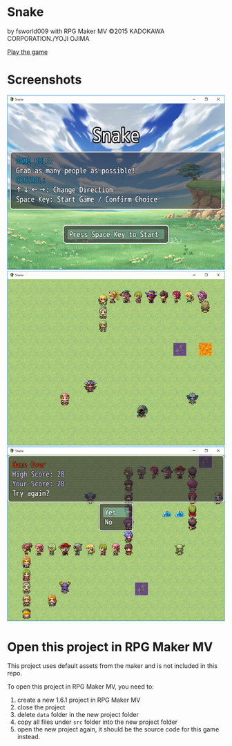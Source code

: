 # Snake
by fsworld009 with RPG Maker MV
©2015 KADOKAWA CORPORATION./YOJI OJIMA 


[Play the game](https://fsworld009.gitlab.io/rmmv-snake/)

# Screenshots
![](./screenshots/01.png)
![](./screenshots/02.png)
![](./screenshots/03.png)


# Open this project in RPG Maker MV

This project uses default assets from the maker and is not included in this repo.

To open this project in RPG Maker MV, you need to:
1. create a new 1.6.1 project in RPG Maker MV
2. close the project
3. delete `data` folder in the new project folder
4. copy all files under `src` folder into the new project folder
5. open the new project again, it should be the source code for this game instead.
